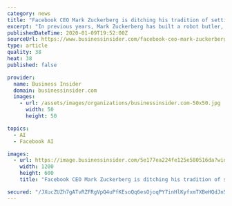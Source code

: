```yaml
---
category: news
title: "Facebook CEO Mark Zuckerberg is ditching his tradition of setting himself wacky New Year's resolutions"
excerpt: "In previous years, Mark Zuckerberg has built a robot butler, learned Mandarin, and only eaten meat from animals he killed himself."
publishedDateTime: 2020-01-09T19:52:00Z
sourceUrl: https://www.businessinsider.com/facebook-ceo-mark-zuckerberg-ends-annual-challenges-new-years-resolutions-2020-1
type: article
quality: 38
heat: 38
published: false

provider:
  name: Business Insider
  domain: businessinsider.com
  images:
    - url: /assets/images/organizations/businessinsider.com-50x50.jpg
      width: 50
      height: 50

topics:
  - AI
  - Facebook AI

images:
  - url: https://image.businessinsider.com/5e177ea224fe125e580516da?width=1200&format=jpeg
    width: 1200
    height: 600
    title: "Facebook CEO Mark Zuckerberg is ditching his tradition of setting himself wacky New Year's resolutions"

secured: "/JXucZUZh7gATvRZFRgVpQ4uPfKEsoQq6esOjoqPY7inHlKyfxmTXBeHQdJn50M1dZsRd/2AErXqPYUO4es3nJMges7PyU7lfr8d6KYsY+W8PcYAPS8RMId1SzFiFXxQYwDfnjveSgg8ZRqbD8uVQ7OsuyOJKWdzbgIt/GotV76Bwbog8xZi8SElJ9uNMk6ypGZq1qwia2vTpaH0R6+Rtet6bUBESOaCdsWmlLoijjHgmB1avTIOXkGuWSLsQUlvn6jBqvHqXWwOOX1AzUt5dKHMUBst4+3RPIUF0kMULWPjeWwV5+3XGaqxDCy3ajmcR8wAFn/o6gAvsMXvfXMVs1eWL7EOnTsiSWMLHLQztKg4jFNykStLYugd/DvWKRaOdEqUffwVLfdjx6Tw68+eHeViy18G52cV+Ir47jwybE3r3K9rvBXjkvFR1REq9cBr9tlwkzDShQ3XGHYnMhlT4Q==;sX0cPVP3Cz0KBp1aKNvtow=="
---
```


